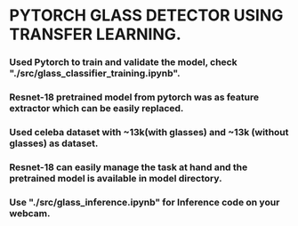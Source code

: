 # PYTORCH GLASS DETECTOR USING TRANSFER LEARNING.

### Used Pytorch to train and validate the model, check "./src/glass_classifier_training.ipynb".

### Resnet-18 pretrained model from pytorch was as feature extractor which can be easily replaced.

### Used celeba dataset with ~13k(with glasses) and ~13k (without glasses) as dataset. 

### Resnet-18 can easily manage the task at hand and the pretrained model is available in model directory.

### Use "./src/glass_inference.ipynb" for Inference code on your webcam. 
